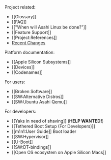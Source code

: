 Project related:
* [[Glossary]]
* [[FAQ]]
* [["When will Asahi Linux be done?"]]
* [[Feature Support]]
* [[Project:References]]
* [Recent Changes](https://github.com/AsahiLinux/docs/wiki/_history)

Platform documentation:
* [[Apple Silicon Subsystems]]
* [[Devices]]
* [[Codenames]]

For users:
* [[Broken Software]]
* [[SW:Alternative Distros]]
* [[SW:Ubuntu Asahi Qemu]]

For developers:
* [[Yaks in need of shaving]] (**HELP WANTED!**)
* [[Tethered Boot Setup (For Developers)]]
* [[m1n1:User Guide]] Boot loader
* [[SW:Hypervisor]]
* [[U-Boot]]
* [[SW:DT-bindings]]
* [[Open OS ecosystem on Apple Silicon Macs]]